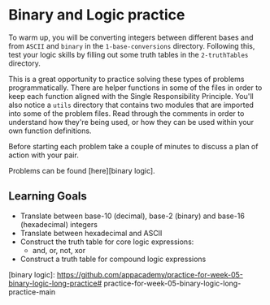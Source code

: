 # Binary and Logic practice

To warm up, you will be converting integers between different bases and from
`ASCII` and `binary` in the `1-base-conversions` directory. Following this, test
your logic skills by filling out some truth tables in the `2-truthTables`
directory. 

This is a great opportunity to practice solving these types of problems
programmatically. There are helper functions in some of the files in order to
keep each function aligned with the Single Responsibility Principle. You'll also
notice a `utils` directory that contains two modules that are imported into some
of the problem files. Read through the comments in order to understand how
they're being used, or how they can be used within your own function
definitions.

Before starting each problem take a couple of minutes to discuss a plan of
action with your pair.

Problems can be found [here][binary logic].

## Learning Goals

* Translate between base-10 (decimal), base-2 (binary) and base-16
  (hexadecimal) integers
* Translate between hexadecimal and ASCII
* Construct the truth table for core logic expressions:
  * and, or, not, xor
* Construct a truth table for compound logic expressions

[binary logic]: https://github.com/appacademy/practice-for-week-05-binary-logic-long-practice# practice-for-week-05-binary-logic-long-practice-main

